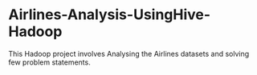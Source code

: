 # Airlines-Analysis-UsingHive-Hadoop
This Hadoop project involves Analysing the Airlines datasets and solving few problem statements.
